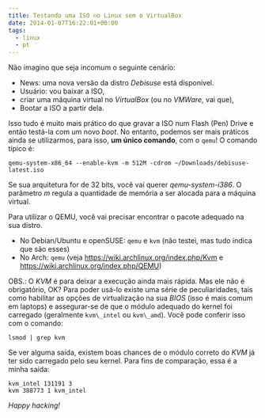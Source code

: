 ```yaml
---
title: Testando uma ISO no Linux sem o VirtualBox
date: 2014-01-07T16:22:01+00:00
tags:
  - linux
  - pt
---
```


Não imagino que seja incomum o seguinte cenário:

* News: uma nova versão da distro _Debisuse_ está disponível.
* Usuário: vou baixar a ISO,
* criar uma máquina virtual no _VirtualBox_ (ou no _VMWare_, vai que),
* Bootar a ISO a partir dela.

Isso tudo é muito mais prático do que gravar a ISO num Flash (Pen) Drive e então testá-la com um novo _boot_. No entanto, podemos ser mais práticos ainda se utilizarmos, para isso, **um único comando**, com o `qemu`! O comando típico é:

```shell
qemu-system-x86_64 --enable-kvm -m 512M -cdrom ~/Downloads/debisuse-latest.iso
```

Se sua arquitetura for de 32 bits, você vai querer _qemu-system-i386_. O parâmetro _m_ regula a quantidade de memória a ser alocada para a máquina virtual.

Para utilizar o QEMU, você vai precisar encontrar o pacote adequado na sua distro.

* No Debian/Ubuntu e openSUSE: `qemu` e `kvm` (não testei, mas tudo indica que são esses)
* No Arch: `qemu` (veja https://wiki.archlinux.org/index.php/Kvm e https://wiki.archlinux.org/index.php/QEMU)

OBS.: O _KVM_ é para deixar a execução ainda mais rápida. Mas ele não é obrigatório, OK? Para poder usá-lo existe uma série de peculiaridades, tais como habilitar as opções de virtualização na sua _BIOS_ (isso é mais comum em laptops) e assegurar-se de que o módulo adequado do kernel foi carregado (geralmente `kvm\_intel` ou `kvm\_amd`). Você pode conferir isso com o comando:

```shell
lsmod | grep kvm
```

Se ver alguma saída, existem boas chances de o módulo correto do _KVM_ já ter sido carregado pelo seu kernel. Para fins de comparação, essa é a minha saída:

```shell
kvm_intel 131191 3
kvm 388773 1 kvm_intel
```

_Happy hacking!_